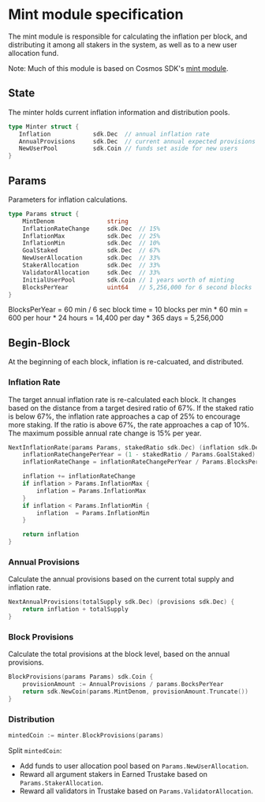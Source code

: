 # Mint module specification

The mint module is responsible for calculating the inflation per block, and distributing it among all stakers in the system, as well as to a new user allocation fund.

Note: Much of this module is based on Cosmos SDK's [mint module](https://github.com/cosmos/cosmos-sdk/tree/master/x/mint).

## State

The minter holds current inflation information and distribution pools.

```go
type Minter struct {
   Inflation            sdk.Dec  // annual inflation rate
   AnnualProvisions     sdk.Dec  // current annual expected provisions
   NewUserPool          sdk.Coin // funds set aside for new users
}
```

## Params

Parameters for inflation calculations.

```go
type Params struct {
    MintDenom               string
    InflationRateChange     sdk.Dec  // 15%
    InflationMax            sdk.Dec  // 25%
    InflationMin            sdk.Dec  // 10%
    GoalStaked              sdk.Dec  // 67%
    NewUserAllocation       sdk.Dec  // 33%
    StakerAllocation        sdk.Dec  // 33%
    ValidatorAllocation     sdk.Dec  // 33%
    InitialUserPool         sdk.Coin // 1 years worth of minting
    BlocksPerYear           uint64   // 5,256,000 for 6 second blocks
}
```

BlocksPerYear = 60 min / 6 sec block time = 10 blocks per min * 60 min = 600 per hour * 24 hours = 14,400 per day * 365 days = 5,256,000 

## Begin-Block

At the beginning of each block, inflation is re-calcuated, and distributed.

### Inflation Rate

The target annual inflation rate is re-calculated each block. It changes based on the distance from a target desired ratio of 67%. If the staked ratio is below 67%, the inflation rate approaches a cap of 25% to encourage more staking. If the ratio is above 67%, the rate approaches a cap of 10%. The maximum possible annual rate change is 15% per year.

```go
NextInflationRate(params Params, stakedRatio sdk.Dec) (inflation sdk.Dec) {
    inflationRateChangePerYear = (1 - stakedRatio / Params.GoalStaked) * Params.InflationRateChange
    inflationRateChange = inflationRateChangePerYear / Params.BlocksPerYear

    inflation += inflationRateChange
    if inflation > Params.InflationMax {
        inflation = Params.InflationMax
    }
    if inflation < Params.InflationMin {
        inflation  = Params.InflationMin
    }

    return inflation
}
```

### Annual Provisions

Calculate the annual provisions based on the current total supply and inflation rate.

```go
NextAnnualProvisions(totalSupply sdk.Dec) (provisions sdk.Dec) {
    return inflation + totalSupply
}
```

### Block Provisions

Calculate the total provisions at the block level, based on the annual provisions.

```go
BlockProvisions(params Params) sdk.Coin {
    provisionAmount := AnnualProvisions / params.BocksPerYear
    return sdk.NewCoin(params.MintDenom, provisionAmount.Truncate())
}
```

### Distribution

```go
mintedCoin := minter.BlockProvisions(params)
```

Split `mintedCoin`:
* Add funds to user allocation pool based on `Params.NewUserAllocation`.
* Reward all argument stakers in Earned Trustake based on `Params.StakerAllocation`.
* Reward all validators in Trustake based on `Params.ValidatorAllocation`.
